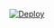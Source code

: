 

[![Deploy](https://www.herokucdn.com/deploy/button.png)](https://dashboard.heroku.com/new?template=https://github.com/kjuyt/rtreqw32)


